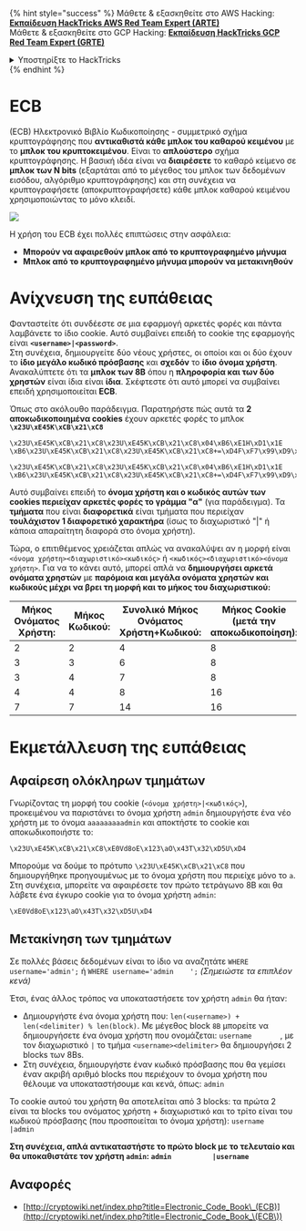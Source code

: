{% hint style="success" %}
Μάθετε & εξασκηθείτε στο AWS Hacking:<img src="/.gitbook/assets/arte.png" alt="" data-size="line">[**Εκπαίδευση HackTricks AWS Red Team Expert (ARTE)**](https://training.hacktricks.xyz/courses/arte)<img src="/.gitbook/assets/arte.png" alt="" data-size="line">\
Μάθετε & εξασκηθείτε στο GCP Hacking: <img src="/.gitbook/assets/grte.png" alt="" data-size="line">[**Εκπαίδευση HackTricks GCP Red Team Expert (GRTE)**<img src="/.gitbook/assets/grte.png" alt="" data-size="line">](https://training.hacktricks.xyz/courses/grte)

<details>

<summary>Υποστηρίξτε το HackTricks</summary>

* Ελέγξτε τα [**σχέδια συνδρομής**](https://github.com/sponsors/carlospolop)!
* **Εγγραφείτε** 💬 [**στην ομάδα Discord**](https://discord.gg/hRep4RUj7f) ή στην [**ομάδα telegram**](https://t.me/peass) ή **ακολουθήστε** μας στο **Twitter** 🐦 [**@hacktricks\_live**](https://twitter.com/hacktricks\_live)**.**
* **Κοινοποιήστε κόλπα χάκερ υποβάλλοντας PRs** στα [**HackTricks**](https://github.com/carlospolop/hacktricks) και [**HackTricks Cloud**](https://github.com/carlospolop/hacktricks-cloud) αποθετήρια στο GitHub.

</details>
{% endhint %}


# ECB

(ECB) Ηλεκτρονικό Βιβλίο Κωδικοποίησης - συμμετρικό σχήμα κρυπτογράφησης που **αντικαθιστά κάθε μπλοκ του καθαρού κειμένου** με το **μπλοκ του κρυπτοκειμένου**. Είναι το **απλούστερο** σχήμα κρυπτογράφησης. Η βασική ιδέα είναι να **διαιρέσετε** το καθαρό κείμενο σε **μπλοκ των N bits** (εξαρτάται από το μέγεθος του μπλοκ των δεδομένων εισόδου, αλγόριθμο κρυπτογράφησης) και στη συνέχεια να κρυπτογραφήσετε (αποκρυπτογραφήσετε) κάθε μπλοκ καθαρού κειμένου χρησιμοποιώντας το μόνο κλειδί.

![](https://upload.wikimedia.org/wikipedia/commons/thumb/e/e6/ECB_decryption.svg/601px-ECB_decryption.svg.png)

Η χρήση του ECB έχει πολλές επιπτώσεις στην ασφάλεια:

* **Μπορούν να αφαιρεθούν μπλοκ από το κρυπτογραφημένο μήνυμα**
* **Μπλοκ από το κρυπτογραφημένο μήνυμα μπορούν να μετακινηθούν**

# Ανίχνευση της ευπάθειας

Φανταστείτε ότι συνδέεστε σε μια εφαρμογή αρκετές φορές και πάντα λαμβάνετε το ίδιο cookie. Αυτό συμβαίνει επειδή το cookie της εφαρμογής είναι **`<username>|<password>`**.\
Στη συνέχεια, δημιουργείτε δύο νέους χρήστες, οι οποίοι και οι δύο έχουν το **ίδιο μεγάλο κωδικό πρόσβασης** και **σχεδόν** το **ίδιο** **όνομα χρήστη**.\
Ανακαλύπτετε ότι τα **μπλοκ των 8B** όπου η **πληροφορία και των δύο χρηστών** είναι ίδια είναι **ίδια**. Σκέφτεστε ότι αυτό μπορεί να συμβαίνει επειδή χρησιμοποιείται **ECB**.

Όπως στο ακόλουθο παράδειγμα. Παρατηρήστε πώς αυτά τα **2 αποκωδικοποιημένα cookies** έχουν αρκετές φορές το μπλοκ **`\x23U\xE45K\xCB\x21\xC8`**
```
\x23U\xE45K\xCB\x21\xC8\x23U\xE45K\xCB\x21\xC8\x04\xB6\xE1H\xD1\x1E \xB6\x23U\xE45K\xCB\x21\xC8\x23U\xE45K\xCB\x21\xC8+=\xD4F\xF7\x99\xD9\xA9

\x23U\xE45K\xCB\x21\xC8\x23U\xE45K\xCB\x21\xC8\x04\xB6\xE1H\xD1\x1E \xB6\x23U\xE45K\xCB\x21\xC8\x23U\xE45K\xCB\x21\xC8+=\xD4F\xF7\x99\xD9\xA9
```
Αυτό συμβαίνει επειδή το **όνομα χρήστη και ο κωδικός αυτών των cookies περιείχαν αρκετές φορές το γράμμα "α"** (για παράδειγμα). Τα **τμήματα** που είναι **διαφορετικά** είναι τμήματα που περιείχαν **τουλάχιστον 1 διαφορετικό χαρακτήρα** (ίσως το διαχωριστικό "|" ή κάποια απαραίτητη διαφορά στο όνομα χρήστη).

Τώρα, ο επιτιθέμενος χρειάζεται απλώς να ανακαλύψει αν η μορφή είναι `<όνομα χρήστη><διαχωριστικό><κωδικός>` ή `<κωδικός><διαχωριστικό><όνομα χρήστη>`. Για να το κάνει αυτό, μπορεί απλά να **δημιουργήσει αρκετά ονόματα χρηστών** με **παρόμοια και μεγάλα ονόματα χρηστών και κωδικούς μέχρι να βρει τη μορφή και το μήκος του διαχωριστικού:**

| Μήκος Ονόματος Χρήστη: | Μήκος Κωδικού: | Συνολικό Μήκος Ονόματος Χρήστη+Κωδικού: | Μήκος Cookie (μετά την αποκωδικοποίηση): |
| ---------------- | ---------------- | ------------------------- | --------------------------------- |
| 2                | 2                | 4                         | 8                                 |
| 3                | 3                | 6                         | 8                                 |
| 3                | 4                | 7                         | 8                                 |
| 4                | 4                | 8                         | 16                                |
| 7                | 7                | 14                        | 16                                |

# Εκμετάλλευση της ευπάθειας

## Αφαίρεση ολόκληρων τμημάτων

Γνωρίζοντας τη μορφή του cookie (`<όνομα χρήστη>|<κωδικός>`), προκειμένου να παριστάνει το όνομα χρήστη `admin` δημιουργήστε ένα νέο χρήστη με το όνομα `aaaaaaaaadmin` και αποκτήστε το cookie και αποκωδικοποιήστε το:
```
\x23U\xE45K\xCB\x21\xC8\xE0Vd8oE\x123\aO\x43T\x32\xD5U\xD4
```
Μπορούμε να δούμε το πρότυπο `\x23U\xE45K\xCB\x21\xC8` που δημιουργήθηκε προηγουμένως με το όνομα χρήστη που περιείχε μόνο το `a`.\
Στη συνέχεια, μπορείτε να αφαιρέσετε τον πρώτο τετράγωνο 8B και θα λάβετε ένα έγκυρο cookie για το όνομα χρήστη `admin`:
```
\xE0Vd8oE\x123\aO\x43T\x32\xD5U\xD4
```
## Μετακίνηση των τμημάτων

Σε πολλές βάσεις δεδομένων είναι το ίδιο να αναζητάτε `WHERE username='admin';` ή `WHERE username='admin    ';` _(Σημειώστε τα επιπλέον κενά)_

Έτσι, ένας άλλος τρόπος να υποκαταστήσετε τον χρήστη `admin` θα ήταν:

* Δημιουργήστε ένα όνομα χρήστη που: `len(<username>) + len(<delimiter) % len(block)`. Με μέγεθος block `8B` μπορείτε να δημιουργήσετε ένα όνομα χρήστη που ονομάζεται: `username       `, με τον διαχωριστικό `|` το τμήμα `<username><delimiter>` θα δημιουργήσει 2 blocks των 8Bs.
* Στη συνέχεια, δημιουργήστε έναν κωδικό πρόσβασης που θα γεμίσει έναν ακριβή αριθμό blocks που περιέχουν το όνομα χρήστη που θέλουμε να υποκαταστήσουμε και κενά, όπως: `admin   `

Το cookie αυτού του χρήστη θα αποτελείται από 3 blocks: τα πρώτα 2 είναι τα blocks του ονόματος χρήστη + διαχωριστικό και το τρίτο είναι του κωδικού πρόσβασης (που προσποιείται το όνομα χρήστη): `username       |admin   `

**Στη συνέχεια, απλά αντικαταστήστε το πρώτο block με το τελευταίο και θα υποκαθιστάτε τον χρήστη `admin`: `admin          |username`**

## Αναφορές

* [http://cryptowiki.net/index.php?title=Electronic_Code_Book\_(ECB)](http://cryptowiki.net/index.php?title=Electronic_Code_Book_\(ECB\))
